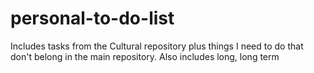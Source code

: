 # personal-to-do-list
Includes tasks from the Cultural repository plus things I need to do that don't belong in the main repository. Also includes long, long term
